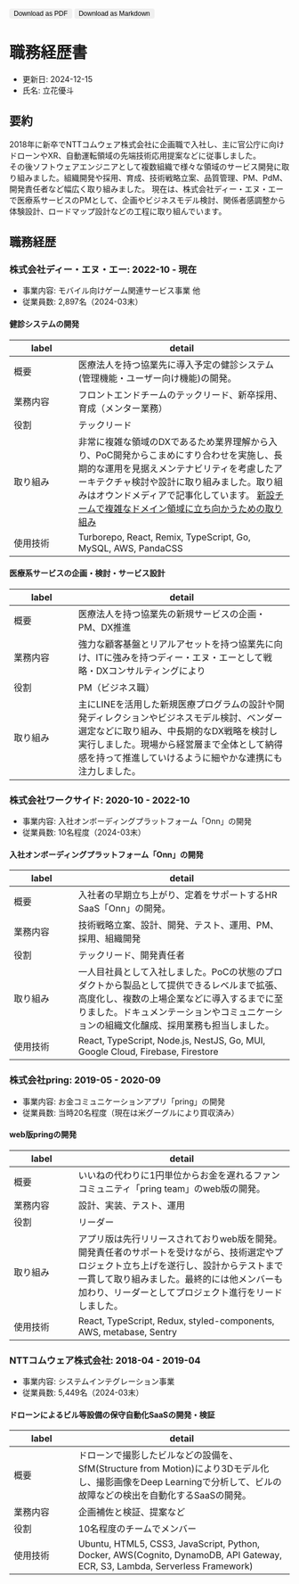 <style>
    @media print {
        h1:not([id]) {
            display: none;
        }
        .no-print {
            display: none;
        }
    }
    thead {
      ##f6f8fa;
    }
    table th:first-child, table td:first-child {
        width: 100px;
    }
    button {
      border: none;
      padding: 2px 8px;
      font-size: 0.75rem;
      border-radius: 4px;
    }
</style>

<button onclick="window.print()" class="no-print">Download as PDF</button>
<button onclick="loction.href='https://raw.githubusercontent.com/tachibanayu24/tachibanayu24/refs/heads/main/resume/README.md'" class="no-print">Download as Markdown</button>

# 職務経歴書 

* 更新日: 2024-12-15
* 氏名: 立花優斗

## 要約

2018年に新卒でNTTコムウェア株式会社に企画職で入社し、主に官公庁に向けドローンやXR、自動運転領域の先端技術応用提案などに従事しました。  
その後ソフトウェアエンジニアとして複数組織で様々な領域のサービス開発に取り組みました。組織開発や採用、育成、技術戦略立案、品質管理、PM、PdM、開発責任者など幅広く取り組みました。
現在は、株式会社ディー・エヌ・エーで医療系サービスのPMとして、企画やビジネスモデル検討、関係者感調整から体験設計、ロードマップ設計などの工程に取り組んでいます。

## 職務経歴

### 株式会社ディー・エヌ・エー: 2022-10 - 現在

* 事業内容: モバイル向けゲーム関連サービス事業 他
* 従業員数:  2,897名（2024-03末）

#### 健診システムの開発

| label | detail |
| ----- | ------ |
| 概要 | 医療法人を持つ協業先に導入予定の健診システム(管理機能・ユーザー向け機能)の開発。 |
| 業務内容 | フロントエンドチームのテックリード、新卒採用、育成（メンター業務） |
| 役割 | テックリード |
| 取り組み | 非常に複雑な領域のDXであるため業界理解から入り、PoC開発からこまめにすり合わせを実施し、長期的な運用を見据えメンテナビリティを考慮したアーキテクチャ検討や設計に取り組みました。取り組みはオウンドメディアで記事化しています。 [新設チームで複雑なドメイン領域に立ち向かうための取り組み](https://engineering.dena.com/blog/2023/12/junior-engineer-enablement/)  |
| 使用技術 | Turborepo, React, Remix, TypeScript, Go, MySQL, AWS, PandaCSS |

#### 医療系サービスの企画・検討・サービス設計

| label | detail |
| ----- | ------ |
| 概要 | 医療法人を持つ協業先の新規サービスの企画・PM、DX推進 |
| 業務内容 | 強力な顧客基盤とリアルアセットを持つ協業先に向け、ITに強みを持つディー・エヌ・エーとして戦略・DXコンサルティングにより |
| 役割 | PM（ビジネス職） |
| 取り組み | 主にLINEを活用した新規医療プログラムの設計や開発ディレクションやビジネスモデル検討、ベンダー選定などに取り組み、中長期的なDX戦略を検討し実行しました。現場から経営層まで全体として納得感を持って推進していけるように細やかな連携にも注力しました。 |

### 株式会社ワークサイド: 2020-10 - 2022-10

* 事業内容: 入社オンボーディングプラットフォーム「Onn」の開発
* 従業員数: 10名程度（2024-03末）

#### 入社オンボーディングプラットフォーム「Onn」の開発

| label | detail |
| ----- | ------ |
| 概要 | 入社者の早期立ち上がり、定着をサポートするHR SaaS「Onn」の開発。 |
| 業務内容 | 技術戦略立案、設計、開発、テスト、運用、PM、採用、組織開発 |
| 役割 | テックリード、開発責任者 |
| 取り組み | 一人目社員として入社しました。PoCの状態のプロダクトから製品として提供できるレベルまで拡張、高度化し、複数の上場企業などに導入するまでに至りました。ドキュメンテーションやコミュニケーションの組織文化醸成、採用業務も担当しました。 |
| 使用技術 | React, TypeScript, Node.js, NestJS, Go, MUI, Google Cloud, Firebase, Firestore |


### 株式会社pring: 2019-05 - 2020-09

* 事業内容: お金コミュニケーションアプリ「pring」の開発
* 従業員数: 当時20名程度（現在は米グーグルにより買収済み）

#### web版pringの開発 

| label | detail |
| ----- | ------ |
| 概要 | いいねの代わりに1円単位からお金を遅れるファンコミュニティ「pring team」のweb版の開発。 |
| 業務内容 | 設計、実装、テスト、運用 |
| 役割 | リーダー |
| 取り組み | アプリ版は先行リリースされておりweb版を開発。開発責任者のサポートを受けながら、技術選定やプロジェクト立ち上げを遂行し、設計からテストまで一貫して取り組みました。最終的には他メンバーも加わり、リーダーとしてプロジェクト進行をリードしました。 |
| 使用技術 | React, TypeScript, Redux, styled-components, AWS, metabase, Sentry |


### NTTコムウェア株式会社: 2018-04 - 2019-04

* 事業内容: システムインテグレーション事業
* 従業員数: 5,449名（2024-03末）

#### ドローンによるビル等設備の保守自動化SaaSの開発・検証

| label | detail |
| ----- | ------ |
| 概要 | ドローンで撮影したビルなどの設備を、SfM(Structure from Motion)により3Dモデル化し、撮影画像をDeep Learningで分析して、ビルの故障などの検出を自動化するSaaSの開発。 |
| 業務内容 | 企画補佐と検証、提案など |
| 役割 | 10名程度のチームでメンバー |
| 使用技術 | Ubuntu, HTML5, CSS3, JavaScript, Python, Docker, AWS(Cognito, DynamoDB, API Gateway, ECR, S3, Lambda, Serverless Framework) |
